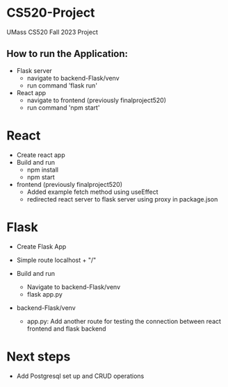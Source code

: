 # CS520-Project
UMass CS520 Fall 2023 Project

## How to run the Application:
- Flask server
    - navigate to backend-Flask/venv
    - run command 'flask run'
- React app
    - navigate to frontend (previously finalproject520)
    - run command 'npm start'

# React
- Create react app
- Build and run 
    - npm install
    - npm start
- frontend (previously finalproject520) 
    - Added example fetch method using useEffect 
    - redirected react server to flask server using proxy in package.json
# Flask
- Create Flask App
- Simple route localhost + "/"
- Build and run
    - Navigate to backend-Flask/venv  
    - flask app.py

- backend-Flask/venv
    - app.py: Add another route for testing the connection between react frontend and flask backend


# Next steps
- Add Postgresql set up and CRUD operations

